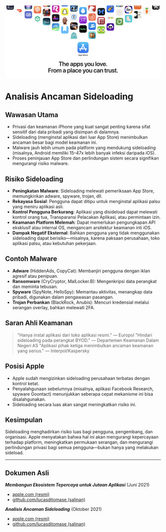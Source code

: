 ![Banner](../assets/banner.png)

# Analisis Ancaman Sideloading

## Wawasan Utama

- Privasi dan keamanan iPhone yang kuat sangat penting karena sifat sensitif dari data pribadi yang disimpan di dalamnya.
- Sideloading (menginstal aplikasi dari luar App Store) menimbulkan ancaman besar bagi model keamanan ini.
- Malware jauh lebih umum pada platform yang mendukung sideloading (misalnya, Android memiliki 15–47x lebih banyak infeksi daripada iOS).
- Proses peninjauan App Store dan perlindungan sistem secara signifikan mengurangi risiko malware.

## Risiko Sideloading

- **Peningkatan Malware**: Sideloading melewati pemeriksaan App Store, memungkinkan adware, spyware, trojan, dll.
- **Rekayasa Sosial**: Pengguna dapat ditipu untuk menginstal aplikasi palsu yang meniru aplikasi asli.
- **Kontrol Pengguna Berkurang**: Aplikasi yang disideload dapat melewati kontrol orang tua, Transparansi Pelacakan Aplikasi, atau permintaan izin.
- **Keamanan Platform Melemah**: Dapat memerlukan pengungkapan API eksklusif atau internal OS, mengancam arsitektur keamanan inti iOS.
- **Dampak Negatif Eksternal**: Bahkan pengguna yang tidak menggunakan sideloading dapat berisiko—misalnya, karena paksaan perusahaan, toko aplikasi palsu, atau kebutuhan pekerjaan.

## Contoh Malware

- **Adware** (HiddenAds, CopyCat): Membanjiri pengguna dengan iklan agresif atau penipuan.
- **Ransomware** (CryCryptor, MalLocker.B): Mengenkripsi data perangkat dan meminta tebusan.
- **Spyware** (SpyNote, HelloSpy): Memantau aktivitas, menangkap data pribadi, digunakan dalam pengawasan pasangan.
- **Trojan Perbankan** (BlackRock, Anubis): Mencuri kredensial melalui serangan overlay, bahkan melewati 2FA.

## Saran Ahli Keamanan

> "Hanya instal aplikasi dari toko aplikasi resmi." — Europol
> "Hindari sideloading pada perangkat BYOD." — Departemen Keamanan Dalam Negeri AS
> "Aplikasi pihak ketiga menimbulkan ancaman keamanan yang serius." — Interpol/Kaspersky

## Posisi Apple

- Apple sudah mengizinkan sideloading perusahaan terbatas dengan kontrol ketat.
- Penyalahgunaan sebelumnya (misalnya, aplikasi Facebook Research, spyware Goontact) menunjukkan seberapa cepat mekanisme ini bisa disalahgunakan.
- Sideloading secara luas akan sangat meningkatkan risiko ini.

## Kesimpulan

Sideloading menghadirkan risiko luas bagi pengguna, pengembang, dan organisasi. Apple menyatakan bahwa hal ini akan mengurangi kepercayaan terhadap platform, meningkatkan permukaan serangan, dan mengurangi perlindungan privasi bagi semua pengguna—bukan hanya yang melakukan sideload.

---

## Dokumen Asli

***Membangun Ekosistem Tepercaya untuk Jutaan Aplikasi*** (Juni 2021)
  -  [apple.com (resmi)](https://www.apple.com/privacy/docs/Building_a_Trusted_Ecosystem_for_Millions_of_Apps.pdf)
  -  [github.com/lucasditomase (salinan)](https://github.com/lucasditomase/app-restrictions/blob/main/summary.pdf)

***Analisis Ancaman Sideloading*** (Oktober 2021)
  -  [apple.com (resmi)](https://www.apple.com/privacy/docs/Building_a_Trusted_Ecosystem_for_Millions_of_Apps_A_Threat_Analysis_of_Sideloading.pdf)
  -  [github.com/lucasditomase (salinan)](https://github.com/lucasditomase/app-restrictions/blob/main/threat-analysis.pdf)
